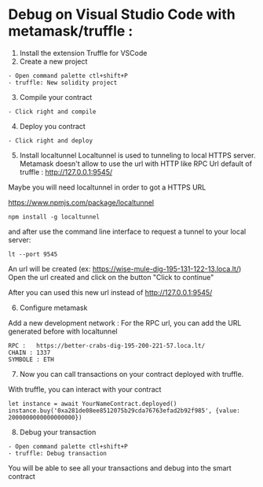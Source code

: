# Debug on Visual Studio Code with metamask/truffle  : 


1. Install the extension Truffle for VSCode
2. Create a new project

```
- Open command palette ctl+shift+P
- truffle: New solidity project 
```

3. Compile your contract
```
- Click right and compile
```

4. Deploy you contract
```
- Click right and deploy
```

5. Install localtunnel
Localtunnel is used to tunneling to local HTTPS server.
Metamask doesn't allow to use the url with HTTP like RPC Url default of truffle : http://127.0.0.1:9545/

Maybe you will need localtunnel in order to got a HTTPS URL

https://www.npmjs.com/package/localtunnel
```
npm install -g localtunnel
```
and after use the command line interface to request a tunnel to your local server:
```
lt --port 9545
```

An url will be created (ex: https://wise-mule-dig-195-131-122-13.loca.lt/) Open the url created and click on the button "Click to continue"

After you can used this new url instead of http://127.0.0.1:9545/

6. Configure metamask

Add a new development network :
For the RPC url, you can add the URL generated before with localtunnel 

```
RPC :   https://better-crabs-dig-195-200-221-57.loca.lt/
CHAIN : 1337
SYMBOLE : ETH
```

7. Now you can call transactions on your contract deployed with truffle.

With truffle, you can interact with your contract 

```
let instance = await YourNameContract.deployed()
instance.buy('0xa281de08ee8512075b29cda76763efad2b92f985', {value: 2000000000000000000})
```

8. Debug your transaction

```
- Open command palette ctl+shift+P
- truffle: Debug transaction
```

You will be able to see all your transactions and debug into the smart contract